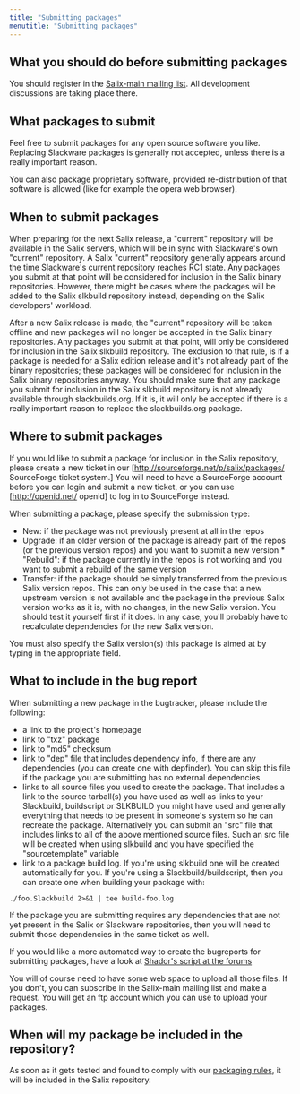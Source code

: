 ```yaml
---
title: "Submitting packages"
menutitle: "Submitting packages"
---
```


## What you should do before submitting packages 

You should register in the
[Salix-main mailing list](https://lists.sourceforge.net/lists/listinfo/salix-main).
All development discussions are taking place there.

## What packages to submit 

Feel free to submit packages for any open source software you like. Replacing
Slackware packages is generally not accepted, unless there is a really
important reason.

You can also package proprietary software, provided re-distribution of that
software is allowed (like for example the opera web browser).

## When to submit packages 

When preparing for the next Salix release, a "current" repository will be
available in the Salix servers, which will be in sync with Slackware's own
"current" repository. A Salix "current" repository generally appears around
the time Slackware's current repository reaches RC1 state. Any packages you
submit at that point will be considered for inclusion in the Salix binary
repositories. However, there might be cases where the packages will be added to
the Salix slkbuild repository instead, depending on the Salix developers'
workload.

After a new Salix release is made, the "current" repository will be taken
offline and new packages will no longer be accepted in the Salix binary
repositories. Any packages you submit at that point, will only be considered
for inclusion in the Salix slkbuild repository. The exclusion to that rule, is
if a package is needed for a Salix edition release and it's not already part of
the binary repositories; these packages will be considered for inclusion in the
Salix binary repositories anyway. You should make sure that any package you
submit for inclusion in the Salix slkbuild repository is not already available
through slackbuilds.org. If it is, it will only be accepted if there is a
really important reason to replace the slackbuilds.org package.

## Where to submit packages 

If you would like to submit a package for inclusion in the Salix repository,
please create a new ticket in our [http://sourceforge.net/p/salix/packages/
SourceForge ticket system.] You will need to have a SourceForge account before
you can login and submit a new ticket, or you can use [http://openid.net/
openid] to log in to SourceForge instead.

When submitting a package, please specify the submission type:

* New: if
the package was not previously present at all in the repos
* Upgrade: if
an older version of the package is already part of the repos (or the previous
version repos) and you want to submit a new version * "Rebuild": if the
package currently in the repos is not working and you want to submit a rebuild
of the same version
* Transfer: if the package should be simply
transferred from the previous Salix version repos. This can only be used in the
case that a new upstream version is not available and the package in the
previous Salix version works as it is, with no changes, in the new Salix
version. You should test it yourself first if it does. In any case, you'll
probably have to recalculate dependencies for the new Salix version.

You must also specify the Salix version(s) this package is aimed at by typing
in the appropriate field.

## What to include in the bug report 

When submitting a new package in the bugtracker, please include the following:
* a link to the project's homepage
* link to "txz" package
* link to "md5" checksum
* link to "dep" file that includes dependency info, if
there are any dependencies (you can create one with depfinder). You can
skip this file if the package you are submitting has no external dependencies.
* links to all source files you used to create the package. That includes a
link to the source tarball(s) you have used as well as links to your
Slackbuild, buildscript or SLKBUILD you
might have used and generally everything that needs to be present in someone's
system so he can recreate the package. Alternatively you can submit an
"src" file that includes links to all of the above mentioned source files.
Such an src file will be created when using slkbuild 
and you have specified the "sourcetemplate" variable
* link to a package build log. If you're using slkbuild
one will be created automatically for you. If you're using
a Slackbuild/buildscript, then you can create one when building your package
with:

```
./foo.Slackbuild 2>&1 | tee build-foo.log
```

If the package you are submitting requires any dependencies that are not yet
present in the Salix or Slackware repositories, then you will need to submit
those dependencies in the same ticket as well.

If you would like a more automated way to create the bugreports for submitting
packages, have a look at
[Shador's script at the forums](https://www.salixos.org/forum/viewtopic.php?p=1062#p1062)

You will of course need to have some web space to upload all those files. If
you don't, you can subscribe in the Salix-main mailing list
and make a request. You will get an ftp account which you can use to
upload your packages.

## When will my package be included in the repository? 

As soon as it gets tested and found to comply with our
[packaging rules](/dev/packaging/packaging-rules), it
will be included in the Salix repository.

